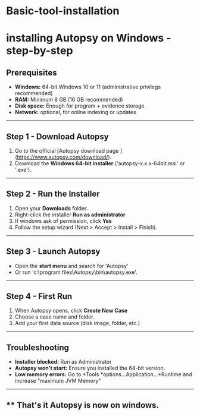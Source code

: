 # Basic-tool-installation
# installing Autopsy on Windows - step-by-step


## Prerequisites
- **Windows:** 64-bit Windows 10 or 11 (administrative privilegs recommended)
- **RAM:** Minimum 8 GB (16 GB recommended)
- **Disk space:** Enough for program + evidence storage
- **Network:** optional, for online indexing or updates
---

## Step 1 - Download Autopsy
1. Go to the official [Autopsy download page ] (https://www.autopsy.com/download/).
2. Download the **Windows 64-bit installer** ('autopsy-x.x.x-64bit.msi' or '.exe').
---

## Step 2 - Run the Installer
1. Open your **Downloads** folder.
2. Right-click the installer **Run as administrator**
3. If windows ask of permission, click **Yes**
4. Follow the setup wizard (Next > Accept > Install > Finish).
---
## Step 3 - Launch Autopsy 
- Open the **start menu** and search for 'Autopsy'
- Or run 'c:\program files\Autopsy\bin\autopsy.exe'.
---

## Step 4 - First Run 
1. When Autopsy opens, click **Create New Case**
2. Choose a case name and folder.
3. Add your first data source (disk image, folder, etc.)
---

## Troubleshooting 
- **Installer blocked:** Run as Administrator
- **Autopsy won't start:** Ensure you installed the 64-bit version.
- **Low memory errors:** Go to *Tools *options...Application...*Runtime and increase "maximum JVM Memory"
---
** That's it
Autopsy is now on windows.
---
